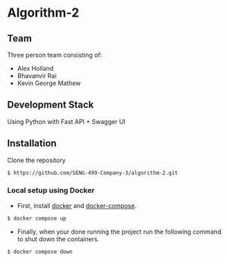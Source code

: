 # Algorithm-2

## Team

Three person team consisting of:
* Alex Holland
* Bhavanvir Rai
* Kevin George Mathew

## Development Stack

Using Python with Fast API + Swagger UI

## Installation
Clone the repository
```bash
$ https://github.com/SENG-499-Company-3/algorithm-2.git
```
### Local setup using Docker
- First, install [docker](https://docs.docker.com/get-docker/) and [docker-compose](https://docs.docker.com/compose/install/).

```bash
$ docker compose up
```

- Finally, when your done running the project run the following command to shut down the containers.

```bash
$ docker compose down
```
